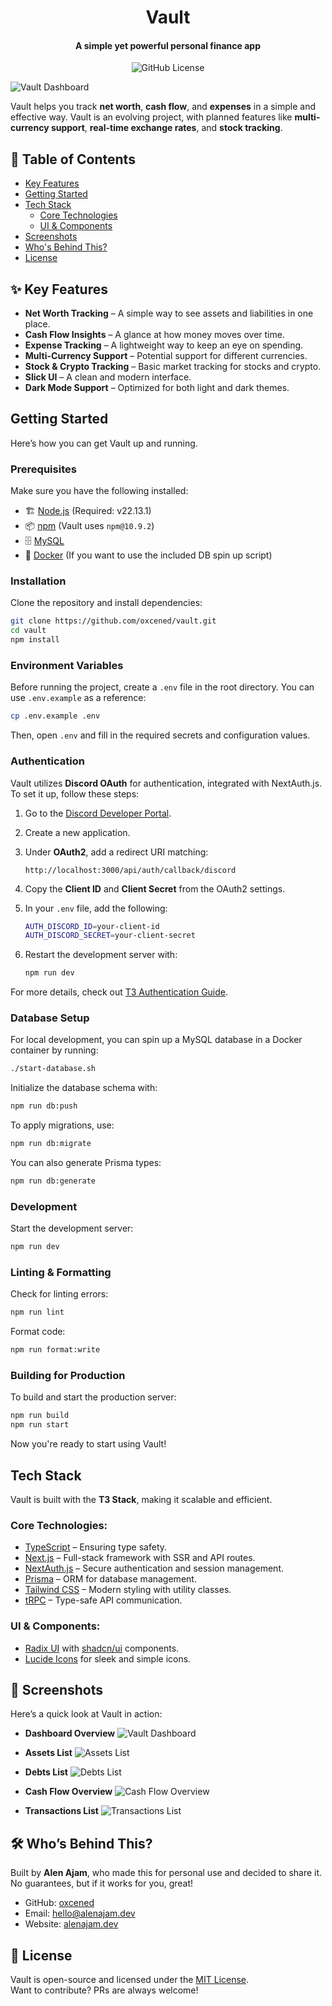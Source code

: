 <h1 align="center">
  Vault
</h1>

<h4 align="center">A simple yet powerful personal finance app</h4>

<p align="center">
  <img alt="GitHub License" src="https://img.shields.io/github/license/oxcened/vault">
</p>

![Vault Dashboard](docs/screenshots/dashboard.png)

Vault helps you track **net worth**, **cash flow**, and **expenses** in a simple and effective way. Vault is an evolving project, with planned features like **multi-currency support**, **real-time exchange rates**, and **stock tracking**.

## 📌 Table of Contents

- [Key Features](#-key-features)
- [Getting Started](#getting-started)
- [Tech Stack](#tech-stack)
  - [Core Technologies](#core-technologies)
  - [UI & Components](#ui--components)
- [Screenshots](#-screenshots)
- [Who's Behind This?](#-whos-behind-this)
- [License](#-license)

## ✨ Key Features

- **Net Worth Tracking** – A simple way to see assets and liabilities in one place.
- **Cash Flow Insights** – A glance at how money moves over time.
- **Expense Tracking** – A lightweight way to keep an eye on spending.
- **Multi-Currency Support** – Potential support for different currencies.
- **Stock & Crypto Tracking** – Basic market tracking for stocks and crypto.
- **Slick UI** – A clean and modern interface.
- **Dark Mode Support** – Optimized for both light and dark themes.

## Getting Started

Here’s how you can get Vault up and running.

### Prerequisites

Make sure you have the following installed:

- 🏗️ [Node.js](https://nodejs.org/) (Required: v22.13.1)
- 📦 [npm](https://www.npmjs.com/) (Vault uses `npm@10.9.2`)
- 🗄️ [MySQL](https://www.mysql.com/)
- 🐳 [Docker](https://www.docker.com/) (If you want to use the included DB spin up script)

### Installation

Clone the repository and install dependencies:

```sh
git clone https://github.com/oxcened/vault.git
cd vault
npm install
```

### Environment Variables

Before running the project, create a `.env` file in the root directory. You can use `.env.example` as a reference:

```sh
cp .env.example .env
```

Then, open `.env` and fill in the required secrets and configuration values.

### Authentication

Vault utilizes **Discord OAuth** for authentication, integrated with NextAuth.js.  
To set it up, follow these steps:

1. Go to the [Discord Developer Portal](https://discord.com/developers/applications).
2. Create a new application.
3. Under **OAuth2**, add a redirect URI matching:
   ```
   http://localhost:3000/api/auth/callback/discord
   ```
4. Copy the **Client ID** and **Client Secret** from the OAuth2 settings.
5. In your `.env` file, add the following:

   ```sh
   AUTH_DISCORD_ID=your-client-id
   AUTH_DISCORD_SECRET=your-client-secret
   ```

6. Restart the development server with:

   ```sh
   npm run dev
   ```

For more details, check out [T3 Authentication Guide](https://create.t3.gg/en/usage/first-steps#authentication).

### Database Setup

For local development, you can spin up a MySQL database in a Docker container by running:

```sh
./start-database.sh
```

Initialize the database schema with:

```sh
npm run db:push
```

To apply migrations, use:

```sh
npm run db:migrate
```

You can also generate Prisma types:

```sh
npm run db:generate
```

### Development

Start the development server:

```sh
npm run dev
```

### Linting & Formatting

Check for linting errors:

```sh
npm run lint
```

Format code:

```sh
npm run format:write
```

### Building for Production

To build and start the production server:

```sh
npm run build
npm run start
```

Now you're ready to start using Vault!

## Tech Stack

Vault is built with the **T3 Stack**, making it scalable and efficient.

### Core Technologies:

- [TypeScript](https://www.typescriptlang.org/) – Ensuring type safety.
- [Next.js](https://nextjs.org) – Full-stack framework with SSR and API routes.
- [NextAuth.js](https://next-auth.js.org) – Secure authentication and session management.
- [Prisma](https://prisma.io) – ORM for database management.
- [Tailwind CSS](https://tailwindcss.com) – Modern styling with utility classes.
- [tRPC](https://trpc.io) – Type-safe API communication.

### UI & Components:

- [Radix UI](https://www.radix-ui.com/) with [shadcn/ui](https://ui.shadcn.com) components.
- [Lucide Icons](https://lucide.dev/) for sleek and simple icons.

## 📸 Screenshots

Here’s a quick look at Vault in action:

- **Dashboard Overview**
  ![Vault Dashboard](docs/screenshots/dashboard.png)

- **Assets List**
  ![Assets List](docs/screenshots/assets.png)

- **Debts List**
  ![Debts List](docs/screenshots/debts.png)

- **Cash Flow Overview**
  ![Cash Flow Overview](docs/screenshots/cash-flow.png)

- **Transactions List**
  ![Transactions List](docs/screenshots/transactions.png)

## 🛠 Who’s Behind This?

Built by **Alen Ajam**, who made this for personal use and decided to share it. No guarantees, but if it works for you, great!

- GitHub: [oxcened](https://github.com/oxcened)
- Email: [hello@alenajam.dev](mailto:hello@alenajam.dev)
- Website: [alenajam.dev](https://alenajam.dev)

## 📜 License

Vault is open-source and licensed under the [MIT License](https://opensource.org/licenses/MIT).  
Want to contribute? PRs are always welcome!
